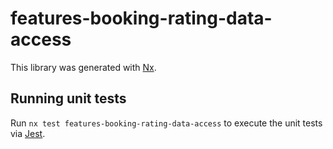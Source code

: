 # features-booking-rating-data-access

This library was generated with [Nx](https://nx.dev).

## Running unit tests

Run `nx test features-booking-rating-data-access` to execute the unit tests via [Jest](https://jestjs.io).
